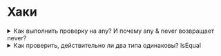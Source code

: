 # Хаки



<details>

<summary>Как выполнить проверку на any? И почему any &#x26; never возвращает never?</summary>

Определить, является ли тип конкретно any, не так просто, потому что any «растворяется» во всех операциях. Один из известных трюков – использовать условный тип с пересечением:

```ts
type IsAny<T> = 0 extends (1 & T) ? true : false;
```

**Почему это работает?**

* Если `T` – это any, то выражение `1 & T` даёт any, а условие `0 extends any` истинно, что приводит к результату `true`.
* Если `T` – не any, то пересечение `1 & T` сохраняет ограничения типа, и `0 extends (1 & T)` обычно не выполняется, возвращая `false`.

Эта конструкция использует тот факт, что any «поглощает» ограничения, что позволяет отличить его от других типов.

**Объединение (Union):**\
При объединении с any (например, `any | string` или `any | number`) итоговый тип становится any, потому что any представляет собой «неограниченный» тип, и любая операция union с ним не ограничивает набор возможных значений.

**Пересечение (Intersection):**\
Аналогично, пересечение с any (например, `any & { a: number }`) всегда даёт any, так как any «отменяет» все дополнительные ограничения. Другими словами, когда один из операндов является any, система типов не может гарантировать дополнительные сведения и выводит any.

**Почему так происходит?**

* **Логика any:** Тип any специально разработан так, чтобы быть максимально гибким. Он допускает присваивание и извлечение значений без проверки, поэтому любые операции с его участием не могут добавить или сузить информацию о типе.
* **Абсорбция:** Любая операция (union или intersection) с участием any «абсорбирует» другой тип, потому что any не накладывает ограничений – это как если бы вы смешивали любое вещество с «безграничным» веществом, которое перекрывает все особенности.

#### Почему any & never даёт never

* **Тип never** – это «нижний» тип, который не имеет ни одного значения. То есть, никакое значение не может быть одновременно типа never, так как never описывает ситуацию, когда значение отсутствует.

При выполнении операции пересечения any & never мы ищем тип значений, которые одновременно могут быть любым (any) и отсутствовать (never). Но поскольку never не содержит ни одного значения, пересечение автоматически оказывается пустым, то есть равным never.



</details>



<details>

<summary>Как проверить, действительно ли два типа одинаковы? IsEqual</summary>

```typescript
type IsEqual<T, U> = (<G>() => G extends T ? 1 : 2) extends <G>() => G extends U ? 1 : 2
	? true
	: false;
```

Мы можем проверить равенство типов, используя «функциональный трюк», который сводится к сравнению двух универсальных функций. Разберем этот трюк подробнее:

Почему именно функция?

1.  **Избежание дистрибутивности:**\
    Если написать условие напрямую с «голым» типом T, например:

    ```ts
    type IsEqual<T, U> = T extends U ? ([U] extends [T] ? true : false) : false;
    ```

    то при наличии union-типа условное выражение может распределиться по его членам. Завернув T в сигнатуру функции, мы ставим его в позицию, где условные типы не распределяются, что делает проверку инвариантной.
2. **Использование универсальных функций:**\
   Функция вида `<G>() => G extends T ? 1 : 2` – это универсальная функция, которая не зависит от конкретного выбора типа G. При сравнении двух таких функций через оператор `extends` TypeScript проверяет, совпадают ли их сигнатуры. Если T и U равны, то обе функции будут эквивалентны, так как для любого G они вернут один и тот же тип (либо 1, либо 2).

</details>

